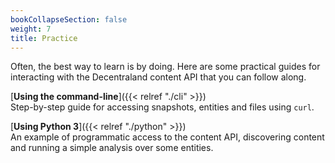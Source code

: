 ```yaml
---
bookCollapseSection: false
weight: 7
title: Practice
---
```


Often, the best way to learn is by doing. Here are some practical guides for interacting with the Decentraland content API that you can follow along.

[**Using the command-line**]({{< relref "./cli" >}})
<br>Step-by-step guide for accessing snapshots, entities and files using `curl`.

[**Using Python 3**]({{< relref "./python" >}})
<br>An example of programmatic access to the content API, discovering content and running a simple analysis over some entities.
